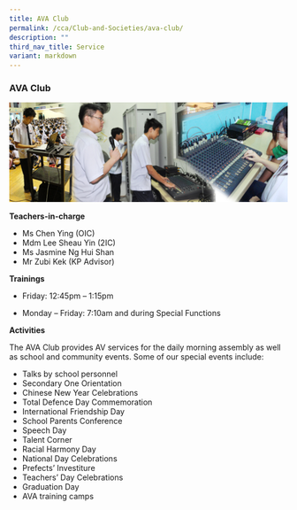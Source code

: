 ```yaml
---
title: AVA Club
permalink: /cca/Club-and-Societies/ava-club/
description: ""
third_nav_title: Service
variant: markdown
---
```

### AVA Club

<img src="/images/cca1.png" style="width:90%, align:left">


**Teachers-in-charge**

*   Ms Chen Ying (OIC)
*   Mdm Lee Sheau Yin (2IC)
*   Ms Jasmine Ng Hui Shan
*   Mr Zubi Kek (KP Advisor)


**Trainings**

* Friday:  12:45pm – 1:15pm

* Monday – Friday: 7:10am and during Special Functions

**Activities**

The AVA Club provides AV services for the daily morning assembly as well as school and community events. Some of our special events include:

*   Talks by school personnel
*   Secondary One Orientation
*   Chinese New Year Celebrations
*   Total Defence Day Commemoration
*   International Friendship Day
*   School Parents Conference
*   Speech Day
*   Talent Corner
*   Racial Harmony Day
*   National Day Celebrations
*   Prefects’ Investiture
*   Teachers’ Day Celebrations
*   Graduation Day
*   AVA training camps